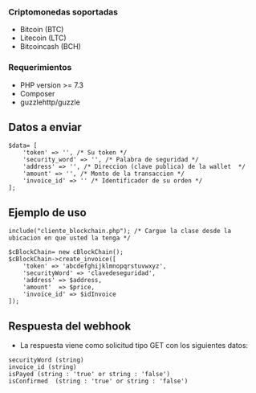 ### Criptomonedas soportadas

- Bitcoin (BTC)
- Litecoin (LTC)
- Bitcoincash (BCH)

### Requerimientos

- PHP version >= 7.3
- Composer
- guzzlehttp/guzzle

## Datos a enviar

```
$data= [
    'token' => '', /* Su token */
    'security_word' => '', /* Palabra de seguridad */
    'address' => '', /* Direccion (clave publica) de la wallet  */
    'amount' => '', /* Monto de la transaccion */
    'invoice_id' => '' /* Identificador de su orden */
];

```

## Ejemplo de uso 

```
include("cliente_blockchain.php"); /* Cargue la clase desde la ubicacion en que usted la tenga */

$cBlockChain= new cBlockChain();
$cBlockChain->create_invoice([
    'token' => 'abcdefghijklmnopqrstuvwxyz',
    'securityWord' => 'clavedeseguridad',
    'address' => $address,
    'amount'  => $price,
    'invoice_id' => $idInvoice
]);

```


## Respuesta del webhook

- La respuesta viene como solicitud tipo GET con los siguientes datos:

```
securityWord (string)
invoice_id (string)
isPayed (string : 'true' or string : 'false')
isConfirmed  (string : 'true' or string : 'false')

```